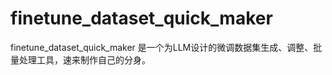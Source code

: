 # finetune_dataset_quick_maker

finetune_dataset_quick_maker 是一个为LLM设计的微调数据集生成、调整、批量处理工具，速来制作自己的分身。

